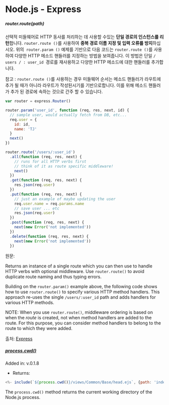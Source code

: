 # Node.js - Express

##### router.route(path)

선택적 미들웨어로 HTTP 동사를 처리하는 데 사용할 수있는 **단일 경로의 인스턴스를 리턴**합니다. `router.route ()`를 사용하여 **중복 경로 이름 지정 및 입력 오류를 방지**하십시오.
위의` router.param ()` 예제를 기반으로 다음 코드는 `router.route ()`를 사용하여 다양한 HTTP 메소드 핸들러를 지정하는 방법을 보여줍니다.
이 방법은 단일 `/ users / : user_id `경로를 재사용하고 다양한 HTTP 메소드에 대한 핸들러를 추가합니다.



참고 : `router.route ()`를 사용하는 경우 미들웨어 순서는 메소드 핸들러가 라우트에 추가 될 때가 아니라 라우트가 작성된시기를 기반으로합니다. 이를 위해 메소드 핸들러가 추가 된 경로에 속하는 것으로 간주 할 수 있습니다.

```js
var router = express.Router()

router.param('user_id', function (req, res, next, id) {
  // sample user, would actually fetch from DB, etc...
  req.user = {
    id: id,
    name: 'TJ'
  }
  next()
})

router.route('/users/:user_id')
  .all(function (req, res, next) {
    // runs for all HTTP verbs first
    // think of it as route specific middleware!
    next()
  })
  .get(function (req, res, next) {
    res.json(req.user)
  })
  .put(function (req, res, next) {
    // just an example of maybe updating the user
    req.user.name = req.params.name
    // save user ... etc
    res.json(req.user)
  })
  .post(function (req, res, next) {
    next(new Error('not implemented'))
  })
  .delete(function (req, res, next) {
    next(new Error('not implemented'))
  })
```





원문: 

Returns an instance of a single route which you can then use to handle HTTP verbs with optional middleware. Use `router.route()` to avoid duplicate route naming and thus typing errors.

Building on the `router.param()` example above, the following code shows how to use `router.route()` to specify various HTTP method handlers.
This approach re-uses the single `/users/:user_id` path and adds handlers for various HTTP methods.

NOTE: When you use `router.route()`, middleware ordering is based on when the *route* is created, not when method handlers are added to the route. For this purpose, you can consider method handlers to belong to the route to which they were added.

출처: [Express][Express]

[Express]: http://expressjs.com/en/4x/api.html#router.route



##### [process.cwd()](https://nodejs.org/api/process.html#process_process_cwd)

Added in: v.0.1.8

* Returns: <string>

```js
<%- include(`${process.cwd()}/views/Common/Base/head.ejs`, {path: 'index',title:"HOME "}) %>
```



The `process.cwd()` method returns the current working directory of the Node.js process.

